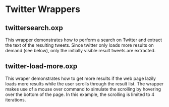 # Twitter Wrappers

## twittersearch.oxp

This wrapper demonstrates how to perform a search on Twitter and extract the text of the resulting tweets.
Since twitter only loads more results on demand (see below), only the initially visible result tweets are extracted.

## twitter-load-more.oxp

This wraper demonstrates how to get more results if the web page lazily loads more results while the user scrolls through the result list.
The wrapper makes use of a mouse over command to simulate the scrolling by hovering over the bottom of the page.
In this example, the scrolling is limited to 4 iterations.
